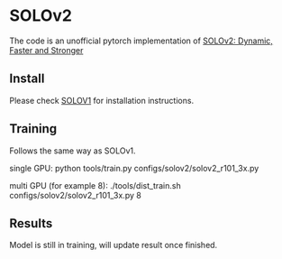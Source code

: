 # SOLOv2
The code is an unofficial pytorch implementation of [SOLOv2: Dynamic, Faster and Stronger](https://arxiv.org/abs/2003.10152)


## Install
Please check [SOLOV1](https://github.com/WXinlong/SOLO/blob/master/docs/INSTALL.md) for installation instructions.

## Training
Follows the same way as SOLOv1.

single GPU: python tools/train.py configs/solov2/solov2_r101_3x.py

multi GPU (for example 8): ./tools/dist_train.sh configs/solov2/solov2_r101_3x.py 8


## Results

Model is still in training, will update result once finished.
